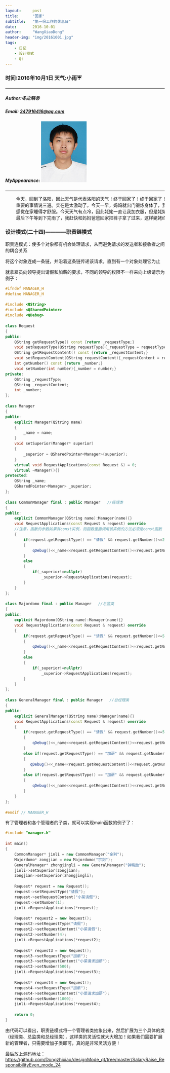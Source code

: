 ```yaml
---
layout:     post
title:      "回家"
subtitle:   "第一份工作的休息日"
date:       2016-10-01
author:     "WangXiaoDong"
header-img: "img/20161001.jpg"
tags:
    - 日记
    - 设计模式
    - Qt
---
```




### 时间:2016年10月1日 天气:小雨:umbrella:
-----
#####   Author:冬之晓:angry:
#####   Email: 347916416@qq.com
#####   MyAppearance: ![MyAppearance](https://github.com/Dongzhixiao/PictureCache/raw/master/MyPicture.JPG "我的头像")
----------

<pre>
    今天，回到了洛阳，因此天气是代表洛阳的天气！终于回家了！终于回家了！！终于回家了！！！
    重要的事情说三遍。实在是太激动了。今天一早，妈妈就出门锻炼身体了，我一直睡到很晚才起床。
    感觉在家睡得才舒服。今天天气有点冷，因此姥姥一直让我加衣服，但是姥姥这边没有我的长裤，因此姥姥今天一天都让我赶快回家拿长裤，一直说了一天！
    最后下午等到下完雨了，我赶快和妈妈爸爸回家把裤子拿了过来，这样姥姥终于不说我啦。
</pre>

### 设计模式(二十四)————职责链模式

职责连模式：使多个对象都有机会处理请求，从而避免请求的发送者和接收者之间的耦合关系

将这个对象连成一条链，并沿着这条链传递该请求，直到有一个对象处理它为止

就拿雇员向领导提出请假和加薪的要求，不同的领导的权限不一样来向上级请示为例子：

```C++
#ifndef MANAGER_H
#define MANAGER_H

#include <QString>
#include <QSharedPointer>
#include <QDebug>

class Request
{
public:
    QString getRequestType() const {return _requestType;}
    void setRequestType(QString requestType){_requestType = requestType;}
    QString getRequestContent() const {return _requestContent;}
    void setRequestContent(QString requestContent){_requestContent = requestContent;}
    int getNumber() const {return _number;}
    void setNumber(int number){_number = number;}
private:
    QString _requestType;
    QString _requestContent;
    int _number;
};

class Manager
{
public:
    explicit Manager(QString name)
    {
        _name = name;
    }
    void setSuperior(Manager* superior)
    {
        _superior = QSharedPointer<Manager>(superior);
    }
    virtual void RequestApplications(const Request &) = 0;
    virtual ~Manager(){}
protected:
    QString _name;
    QSharedPointer<Manager> _superior;
};

class CommonManager final : public Manager   //经理类
{
public:
    explicit CommonManager(QString name):Manager(name){}
    void RequestApplications(const Request & request) override
    //注意，函数的参数如果有const实例，则函数里面调用该实例的方法必须是const函数
    {
        if(request.getRequestType() == "请假" && request.getNumber()<=2)
        {
            qDebug()<<_name<<request.getRequestContent()<<request.getNumber()<<"被批准";
        }
        else
        {
            if(_superior!=nullptr)
                _superior->RequestApplications(request);
        }
    }
};

class Majordomo final : public Manager   //总监类
{
public:
    explicit Majordomo(QString name):Manager(name){}
    void RequestApplications(const Request & request) override
    {
        if(request.getRequestType() == "请假" && request.getNumber()<=5)
        {
            qDebug()<<_name<<request.getRequestContent()<<request.getNumber()<<"被批准";
        }
        else
        {
            if(_superior!=nullptr)
                _superior->RequestApplications(request);
        }
    }
};

class GeneralManager final : public Manager   //总经理类
{
public:
    explicit GeneralManager(QString name):Manager(name){}
    void RequestApplications(const Request & request) override
    {
        if(request.getRequestType() == "请假" && request.getNumber()<=500)
        {
            qDebug()<<_name<<request.getRequestContent()<<request.getNumber()<<"被批准";
        }
        else if(request.getRequestType() == "加薪" && request.getNumber()<=500)
        {
           qDebug()<<_name<<request.getRequestContent()<<request.getNumber()<<"被批准";
        }
        else if(request.getRequestType() == "加薪" && request.getNumber()>500)
        {
            qDebug()<<_name<<request.getRequestContent()<<request.getNumber()<<"再说吧";
        }
    }
};

#endif // MANAGER_H
```

有了管理者和各个管理者的子类，就可以实现main函数的例子了：

```C++
#include "manager.h"

int main()
{
    CommonManager* jinli = new CommonManager("金利");
    Majordomo* zongjian = new Majordomo("宗剑");
    GeneralManager* zhongjingli = new GeneralManager("钟精励");
    jinli->setSuperior(zongjian);
    zongjian->setSuperior(zhongjingli);

    Request* request = new Request();
    request->setRequestType("请假");
    request->setRequestContent("小菜请假");
    request->setNumber(1);
    jinli->RequestApplications(*request);

    Request* request2 = new Request();
    request2->setRequestType("请假");
    request2->setRequestContent("小菜请假");
    request2->setNumber(4);
    jinli->RequestApplications(*request2);

    Request* request3 = new Request();
    request3->setRequestType("加薪");
    request3->setRequestContent("小菜请求加薪");
    request3->setNumber(500);
    jinli->RequestApplications(*request3);

    Request* request4 = new Request();
    request4->setRequestType("加薪");
    request4->setRequestContent("小菜请求加薪");
    request4->setNumber(1000);
    jinli->RequestApplications(*request4);

    return 0;
}
```

由代码可以看出，职责链模式将一个管理者类抽象出来，然后扩展为三个具体的类（经理类、总监类和总经理类），这样类的灵活性就大大增加！如果我们需要扩展新的管理者，只需要增加子类即可，真的是非常灵活方便！

最后放上源码地址：https://github.com/Dongzhixiao/designMode_qt/tree/master/SalaryRaise_ResponsibilityEven_mode_24